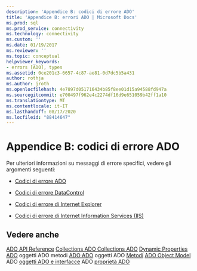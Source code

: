 ```yaml
---
description: 'Appendice B: codici di errore ADO'
title: 'Appendice B: errori ADO | Microsoft Docs'
ms.prod: sql
ms.prod_service: connectivity
ms.technology: connectivity
ms.custom: ''
ms.date: 01/19/2017
ms.reviewer: ''
ms.topic: conceptual
helpviewer_keywords:
- errors [ADO], types
ms.assetid: 0ce201c3-6657-4c87-ae81-0d7dc5b5a431
author: rothja
ms.author: jroth
ms.openlocfilehash: 4e7897d051716434b85f8ee01d15a94588fd947a
ms.sourcegitcommit: e700497f962e4c2274df16d9e651059b42ff1a10
ms.translationtype: MT
ms.contentlocale: it-IT
ms.lasthandoff: 08/17/2020
ms.locfileid: "88414647"
---
```

# <a name="appendix-b-ado-error-codes"></a>Appendice B: codici di errore ADO
Per ulteriori informazioni su messaggi di errore specifici, vedere gli argomenti seguenti:

-   [Codici di errore ADO](../../../ado/guide/appendixes/ado-error-codes.md)

-   [Codici di errore DataControl](../../../ado/guide/appendixes/datacontrol-error-codes.md)

-   [Codici di errore di Internet Explorer](../../../ado/guide/appendixes/internet-explorer-error-codes.md)

-   [Codici di errore di Internet Information Services (IIS)](../../../ado/guide/appendixes/internet-information-services-error-codes.md)

## <a name="see-also"></a>Vedere anche
 [ADO API Reference](../../../ado/reference/ado-api/ado-api-reference.md) [Collections ADO Collections ADO](../../../ado/reference/ado-api/ado-collections.md) [Dynamic Properties](../../../ado/reference/ado-api/ado-dynamic-properties.md) [ADO](../../../ado/reference/ado-api/ado-enumerated-constants.md) oggetti ADO metodi [ADO ADO](../../../ado/reference/ado-api/ado-events.md) oggetti ADO [Metodi](../../../ado/reference/ado-api/ado-methods.md) [ADO Object Model](../../../ado/reference/ado-api/ado-object-model.md) ADO [oggetti ADO e interfacce](../../../ado/reference/ado-api/ado-objects-and-interfaces.md) ADO [proprietà ADO](../../../ado/reference/ado-api/ado-properties.md)
